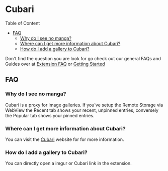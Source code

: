 # Cubari

Table of Content
- [FAQ](#FAQ)
  - [Why do I see no manga?](#why-do-i-see-no-manga)
  - [Where can I get more information about Cubari?](#where-can-i-get-more-information-about-cubari)
  - [How do I add a gallery to Cubari?](#how-do-i-add-a-gallery-to-cubari)

[Uncomment this if needed; and replace &#40; and &#41; with ( and )]: <> (- [Guides]&#40;#Guides&#41;)

Don't find the question you are look for go check out our general FAQs and Guides over at [Extension FAQ](https://tachiyomi.org/help/faq/#extensions) or [Getting Started](https://tachiyomi.org/help/guides/getting-started/#installation)

## FAQ

### Why do I see no manga?
Cubari is a proxy for image galleries.
If you've setup the Remote Storage via WebView the Recent tab shows your recent, unpinned entries, conversely the Popular tab shows your pinned entries.

### Where can I get more information about Cubari?
You can visit the [Cubari](https://cubari.moe/) website for for more information.

### How do I add a gallery to Cubari?
You can directly open a imgur or Cubari link in the extension.

[Uncomment this if needed]: <> (## Guides)
